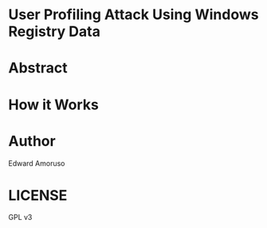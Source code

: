 # User Profiling Attack Using Windows Registry Data

# Abstract
  

# How it Works


# Author
 Edward Amoruso
 

# LICENSE
GPL v3
